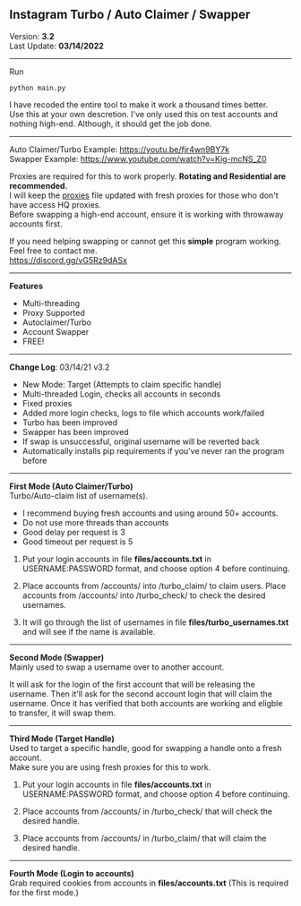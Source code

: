 ## Instagram Turbo / Auto Claimer / Swapper
Version: **3.2**<br>
Last Update: **03/14/2022**<br>
<hr>

Run
```
python main.py
```

I have recoded the entire tool to make it work a thousand times better.<br>
Use this at your own descretion. I've only used this on test accounts and nothing high-end. Although, it should get the job done.<br>

<hr>

Auto Claimer/Turbo Example: https://youtu.be/fjr4wn9BY7k<br>
Swapper Example: https://www.youtube.com/watch?v=Kig-mcNS_Z0

Proxies are required for this to work properly. **Rotating and Residential are recommended.** <br>
I will keep the <a target="_blank" href="https://raw.githubusercontent.com/itsunderscores/Instagram-Auto-Claimer-Swapper/main/files/proxies.txt">proxies</a> file updated with fresh proxies for those who don't have access HQ proxies.<br>
Before swapping a high-end account, ensure it is working with throwaway accounts first.

If you need helping swapping or cannot get this **simple** program working. Feel free to contact me.<br>
https://discord.gg/vG5Rz9dASx

<hr>

**Features**
- Multi-threading<br>
- Proxy Supported
- Autoclaimer/Turbo
- Account Swapper
- FREE!

<hr>

**Change Log**: 03/14/21 v3.2
- New Mode: Target (Attempts to claim specific handle)
- Multi-threaded Login, checks all accounts in seconds
- Fixed proxies
- Added more login checks, logs to file which accounts work/failed
- Turbo has been improved
- Swapper has been improved
- If swap is unsuccessful, original username will be reverted back
- Automatically installs pip requirements if you've never ran the program before

<hr>

**First Mode (Auto Claimer/Turbo)**<br>
Turbo/Auto-claim list of username(s).

* I recommend buying fresh accounts and using around 50+ accounts.
* Do not use more threads than accounts
* Good delay per request is 3
* Good timeout per request is 5

1) Put your login accounts in file **files/accounts.txt** in USERNAME:PASSWORD format, and choose option 4 before continuing.

2) Place accounts from /accounts/ into /turbo_claim/ to claim users. Place accounts from /accounts/ into /turbo_check/ to check the desired usernames.

3) It will go through the list of usernames in file **files/turbo_usernames.txt** and will see if the name is available.

<hr>

**Second Mode (Swapper)**<br>
Mainly used to swap a username over to another account.

It will ask for the login of the first account that will be releasing the username. Then it'll ask for the second account login that will claim the username. Once it has verified that both accounts are working and eligble to transfer, it will swap them.

<hr>

**Third Mode (Target Handle)**<br>
Used to target a specific handle, good for swapping a handle onto a fresh account.<br>
Make sure you are using fresh proxies for this to work.

1) Put your login accounts in file **files/accounts.txt** in USERNAME:PASSWORD format, and choose option 4 before continuing.

2) Place accounts from /accounts/ in /turbo_check/ that will check the desired handle.

3) Place accounts from /accounts/ in /turbo_claim/ that will claim the desired handle.

<hr>

**Fourth Mode (Login to accounts)**<br>
Grab required cookies from accounts in **files/accounts.txt** (This is required for the first mode.)
